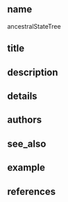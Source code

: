 ## name
ancestralStateTree
## title
## description
## details
## authors
## see_also
## example
## references
